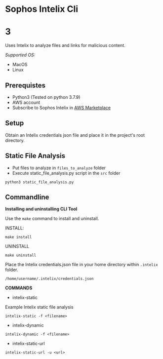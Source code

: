 # Sophos Intelix Cli
# 3
Uses Intelix to analyze files and links for malicious content.

*Supported OS:*
- MacOS
- Linux

## Prerequistes

- Python3 (Tested on python 3.7.9)
- AWS account
- Subscribe to Sophos Intelix in [AWS Marketplace](https://aws.amazon.com/marketplace/pp/prodview-k4jb2agd65ses)

## Setup

Obtain an Intelix credentials json file and place it in the project's root directory.

## Static File Analysis

- Put files to analyze in `files_to_analyze` folder
- Execute static_file_analysis.py script in the `src` folder

```
python3 static_file_analysis.py
```

## Commandline

**Installing and uninstalling CLI Tool**

Use the `make` command to install and uninstall.

INSTALL:

```
make install
```

UNINSTALL

```
make uninstall
```

Place the Intelix credentials.json file in your home directory within `.intelix` folder.

`/home/username/.intelix/credentials.json`

**COMMANDS**

- intelix-static

Example Intelix static file analysis

```
intelix-static -f <filename>
```

- intelix-dynamic

```
intelix-dynamic -f <filename>
```

- intelix-static-url
```
intelix-static-url -u <url>
```
